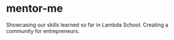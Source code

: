 # mentor-me
Showcasing our skills learned so far in Lambda School. Creating a community for entrepreneurs.
